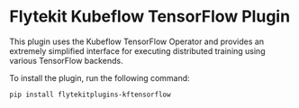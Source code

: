 # Flytekit Kubeflow TensorFlow Plugin

This plugin uses the Kubeflow TensorFlow Operator and provides an extremely simplified interface for executing distributed training using various TensorFlow backends.

To install the plugin, run the following command:

```bash
pip install flytekitplugins-kftensorflow
```
